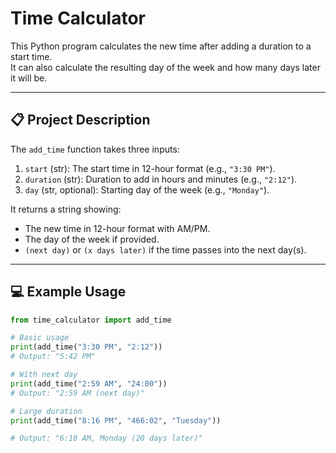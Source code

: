 # Time Calculator

This Python program calculates the new time after adding a duration to a start time.  
It can also calculate the resulting day of the week and how many days later it will be.

---

## 📋 Project Description

The `add_time` function takes three inputs:  
1. `start` (str): The start time in 12-hour format (e.g., `"3:30 PM"`).  
2. `duration` (str): Duration to add in hours and minutes (e.g., `"2:12"`).  
3. `day` (str, optional): Starting day of the week (e.g., `"Monday"`).

It returns a string showing:  
- The new time in 12-hour format with AM/PM.  
- The day of the week if provided.  
- `(next day)` or `(x days later)` if the time passes into the next day(s).

---

## 💻 Example Usage

```python
from time_calculator import add_time

# Basic usage
print(add_time("3:30 PM", "2:12"))
# Output: "5:42 PM"

# With next day
print(add_time("2:59 AM", "24:00"))
# Output: "2:59 AM (next day)"

# Large duration
print(add_time("8:16 PM", "466:02", "Tuesday"))

# Output: "6:18 AM, Monday (20 days later)"


